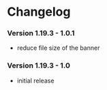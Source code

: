 # Changelog

### Version 1.19.3 - 1.0.1
 - reduce file size of the banner

### Version 1.19.3 - 1.0
 - initial release